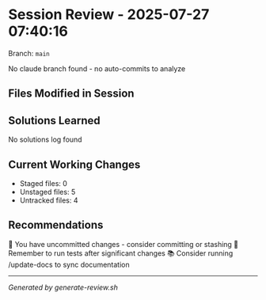 # Session Review - 2025-07-27 07:40:16

Branch: `main`

No claude branch found - no auto-commits to analyze
## Files Modified in Session

## Solutions Learned

No solutions log found

## Current Working Changes

- Staged files: 0
- Unstaged files: 5
- Untracked files: 4

## Recommendations

📝 You have uncommitted changes - consider committing or stashing
🧪 Remember to run tests after significant changes
📚 Consider running /update-docs to sync documentation

---
*Generated by generate-review.sh*
